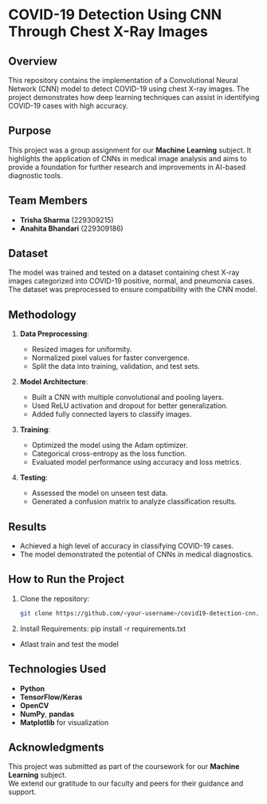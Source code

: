 # COVID-19 Detection Using CNN Through Chest X-Ray Images

## Overview
This repository contains the implementation of a Convolutional Neural Network (CNN) model to detect COVID-19 using chest X-ray images. The project demonstrates how deep learning techniques can assist in identifying COVID-19 cases with high accuracy.

## Purpose
This project was a group assignment for our **Machine Learning** subject. It highlights the application of CNNs in medical image analysis and aims to provide a foundation for further research and improvements in AI-based diagnostic tools.

## Team Members
- **Trisha Sharma** (229309215)
- **Anahita Bhandari** (229309186)

## Dataset
The model was trained and tested on a dataset containing chest X-ray images categorized into COVID-19 positive, normal, and pneumonia cases. The dataset was preprocessed to ensure compatibility with the CNN model.

## Methodology
1. **Data Preprocessing**: 
   - Resized images for uniformity.
   - Normalized pixel values for faster convergence.
   - Split the data into training, validation, and test sets.

2. **Model Architecture**:
   - Built a CNN with multiple convolutional and pooling layers.
   - Used ReLU activation and dropout for better generalization.
   - Added fully connected layers to classify images.

3. **Training**:
   - Optimized the model using the Adam optimizer.
   - Categorical cross-entropy as the loss function.
   - Evaluated model performance using accuracy and loss metrics.

4. **Testing**:
   - Assessed the model on unseen test data.
   - Generated a confusion matrix to analyze classification results.

## Results
- Achieved a high level of accuracy in classifying COVID-19 cases.
- The model demonstrated the potential of CNNs in medical diagnostics.

## How to Run the Project
1. Clone the repository:
   ```bash
   git clone https://github.com/<your-username>/covid19-detection-cnn.git
2. Install Requirements:
   pip install -r requirements.txt
- Atlast train and test the model

## Technologies Used
- **Python**
- **TensorFlow/Keras**
- **OpenCV**
- **NumPy**, **pandas**
- **Matplotlib** for visualization

## Acknowledgments
This project was submitted as part of the coursework for our **Machine Learning** subject.  
We extend our gratitude to our faculty and peers for their guidance and support.

